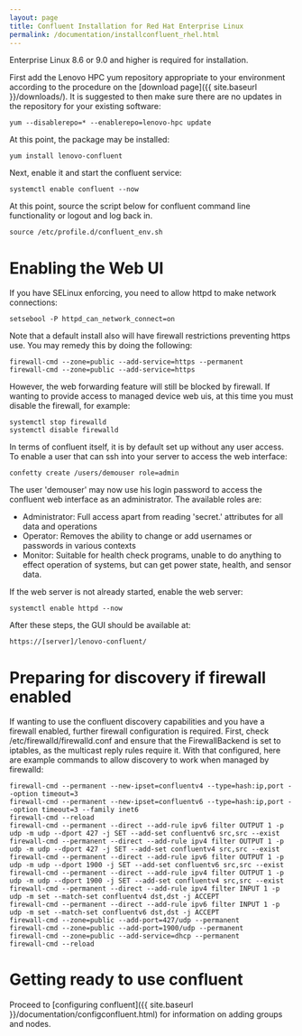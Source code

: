 ```yaml
---
layout: page
title: Confluent Installation for Red Hat Enterprise Linux
permalink: /documentation/installconfluent_rhel.html
---
```


Enterprise Linux 8.6 or 9.0 and higher is required for installation.

First add the Lenovo HPC yum repository appropriate to your environment according to the procedure on the  [download page]({{ site.baseurl }}/downloads/).  It is suggested to then make sure there are no updates in the repository for your existing software:

    yum --disablerepo=* --enablerepo=lenovo-hpc update

At this point, the package may be installed:

    yum install lenovo-confluent

Next, enable it and start the confluent service:

    systemctl enable confluent --now

At this point, source the script below for confluent command line functionality or logout and log back in. 

    source /etc/profile.d/confluent_env.sh

# Enabling the Web UI

If you have SELinux enforcing, you need to allow httpd to make network
connections:

    setsebool -P httpd_can_network_connect=on

Note that a default install also will have firewall restrictions preventing
https use.  You may remedy this by doing the following:

    firewall-cmd --zone=public --add-service=https --permanent
    firewall-cmd --zone=public --add-service=https

However, the web forwarding feature will still be blocked by firewall.  If wanting to provide
access to managed device web uis, at this time you must disable the firewall, for example:

    systemctl stop firewalld
    systemctl disable firewalld

In terms of confluent itself, it is by default set up without any user access.  To enable a user that can ssh into your server to access the web interface:

    confetty create /users/demouser role=admin

The user 'demouser' may now use his login password to access the confluent web interface as an administrator.  The available roles are:

* Administrator: Full access apart from reading 'secret.' attributes for all data and operations
* Operator: Removes the ability to change or add usernames or passwords in various contexts
* Monitor: Suitable for health check programs, unable to do anything to effect operation of systems, but can get power state, health, and sensor data.

If the web server is not already started, enable the web server:

    systemctl enable httpd --now

After these steps, the GUI should be available at:

    https://[server]/lenovo-confluent/


# Preparing for discovery if firewall enabled

If wanting to use the confluent discovery capabilities and you have a firewall enabled, further firewall configuration
is required. First, check /etc/firewalld/firewalld.conf and ensure that the FirewallBackend is set to iptables,
as the multicast reply rules require it.  With that configured, here are example commands to allow discovery to work when managed by firewalld:

    firewall-cmd --permanent --new-ipset=confluentv4 --type=hash:ip,port --option timeout=3
    firewall-cmd --permanent --new-ipset=confluentv6 --type=hash:ip,port --option timeout=3 --family inet6
    firewall-cmd --reload
    firewall-cmd --permanent --direct --add-rule ipv6 filter OUTPUT 1 -p udp -m udp --dport 427 -j SET --add-set confluentv6 src,src --exist
    firewall-cmd --permanent --direct --add-rule ipv4 filter OUTPUT 1 -p udp -m udp --dport 427 -j SET --add-set confluentv4 src,src --exist
    firewall-cmd --permanent --direct --add-rule ipv6 filter OUTPUT 1 -p udp -m udp --dport 1900 -j SET --add-set confluentv6 src,src --exist
    firewall-cmd --permanent --direct --add-rule ipv4 filter OUTPUT 1 -p udp -m udp --dport 1900 -j SET --add-set confluentv4 src,src --exist
    firewall-cmd --permanent --direct --add-rule ipv4 filter INPUT 1 -p udp -m set --match-set confluentv4 dst,dst -j ACCEPT
    firewall-cmd --permanent --direct --add-rule ipv6 filter INPUT 1 -p udp -m set --match-set confluentv6 dst,dst -j ACCEPT
    firewall-cmd --zone=public --add-port=427/udp --permanent
    firewall-cmd --zone=public --add-port=1900/udp --permanent
    firewall-cmd --zone=public --add-service=dhcp --permanent
    firewall-cmd --reload


# Getting ready to use confluent
 
Proceed to [configuring confluent]({{ site.baseurl }}/documentation/configconfluent.html) for information on
adding groups and nodes.
